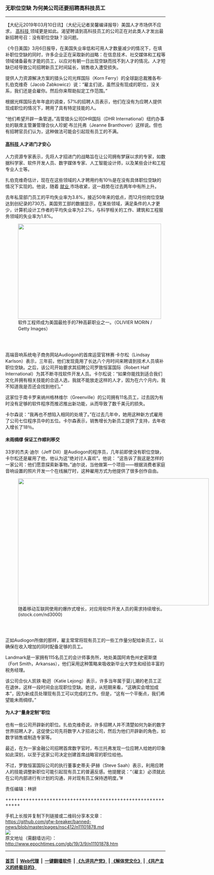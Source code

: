 ### 无职位空缺 为何美公司还要招聘高科技员工
------------------------

<p>
 【大纪元2019年03月10日讯】（大纪元记者吴馨编译报导）美国人才市场供不应求，
 <a href="http://www.epochtimes.com/gb/tag/%E9%AB%98%E7%A7%91%E6%8A%80.html">
  高科技
 </a>
 领域更是如此。渴望聘请到高科技员工的公司正在对此类人才发出最新招聘号召：没有职位空缺？没问题。
</p>
<p>
 《今日美国》3月6日报导，在美国失业率低和可用人才数量减少的情况下，在填补职位空缺的同时，许多企业正在采取新的战略：在信息技术、社交媒体和工程等领域储备最有才能的员工，以应对有朝一日出现空缺而找不到人才的情况。人才短缺已经导致公司招聘新员工时间延长，销售收入遭受损失。
</p>
<p>
 提供人力资源解决方案的猎头公司光辉国际（Korn Ferry）的全球副总裁雅各布·扎伯克维奇（Jacob Zabkowicz）说：“雇主们说，虽然没有现成的职位，没关系，我们还是会雇你。然后你来帮助拟定工作范围。”
</p>
<p>
 根据光辉国际去年年底的调查，57%的招聘人员表示，他们在没有为应聘人提供现成职位的情况下，聘用了具有特定技能的人。
</p>
<p>
 “他们希望开辟一条管道。”高管猎头公司DHR国际（DHR International）纽约办事处的联席主管兼管理合伙人珍妮·布兰托弗（Jeanne Branthover）这样说。但也有招聘官员们认为，这种做法可能会引起现有员工的不满。
</p>
<h4>
 <a href="http://www.epochtimes.com/gb/tag/%E9%AB%98%E7%A7%91%E6%8A%80.html">
  高科技
 </a>
 人才进门才安心
</h4>
<p>
 人力资源专家表示，先将人才招进门的战略旨在让公司拥有梦寐以求的专家，如数据科学家、软件开发人员、数字媒体专家、人工智能设计师，以及某些会计和工程专业人士等。
</p>
<p>
 扎伯克维奇估计，现在在这些领域的人才聘用约有10％是在没有具体职位空缺的情况下实现的。他说，随着
 <a href="http://www.epochtimes.com/gb/tag/%E5%B0%B1%E4%B8%9A.html">
  就业
 </a>
 市场收紧，这一趋势在过去两年中有所上升。
</p>
<p>
 去年私营部门员工的平均失业率为3.8%，接近50年来的低点，而12月份岗位空缺达到创纪录的730万。美国劳工部的数据显示，在某些领域，满足条件的人才更少，计算机设计工作者的平均失业率为2.2%，与科学相关的工作、建筑和工程服务领域的失业率为1.8%。
</p>
<figure class="wp-caption aligncenter" id="attachment_8777317" style="width: 450px">
 <a href="http://i.epochtimes.com/assets/uploads/2017/02/1101220007411012-600x400.jpg">
  <img alt="" class="size-full wp-image-8777317" height="300" src="http://i.epochtimes.com/assets/uploads/2017/02/1101220007411012-600x400.jpg" width="450"/>
 </a>
 <br/><figcaption class="wp-caption-text">
  软件工程师成为美国最抢手的7种高薪职业之一。（OLIVIER MORIN / Getty Images）
 </figcaption><br/>
</figure><br/>
<p>
 高端音响系统电子商务网站Audiogon的首席运营官林赛·卡尔松（Lindsay Karlson）表示，三年前，他们发现竟用了长达八个月时间来聘请到技术人员填补职位空缺。之后，该公司开始要求其招聘公司罗致恒富国际（Robert Half International）为其不断寻找软件开发人员。卡尔松说：“如果你能找到适合我们文化并拥有相关技能的合适人选，我就不能放走这样的人才，因为在六个月内，我不知道我是否还会找到他们。”
</p>
<p>
 这家位于南卡罗来纳州格林维尔（Greenville）的公司拥有11名员工，过去因为有时没有足够的软件程序而推迟推出新功能，从而导致了数千美元的损失。
</p>
<p>
 卡尔森说：“我再也不想陷入相同的处境了。”在过去几年中，她用这种新方式雇用了公司七位程序员中的五位。卡尔森表示，销售增长为新员工提供了支持，去年收入增长了18％。
</p>
<h4>
 未雨绸缪 保证工作顺利移交
</h4>
<p>
 33岁的杰夫·迪尔（Jeff Dill）是Audiogon的程序员，几年前即使没有职位空缺，卡尔松还是雇用了他，他认为这“绝对讨人喜欢”。他说： “这告诉了我这是怎样的一家公司：他们愿意探索新事物。”迪尔说，当他做第一个项目——根据消费者家庭音响设置的照片开发一个在线展厅时，这种雇用方式为他提供了很多创作自由。
</p>
<figure class="wp-caption aligncenter" id="attachment_9868206" style="width: 600px">
 <a href="http://i.epochtimes.com/assets/uploads/2017/11/Software-engineers-working-on-project-and-programming-in-company-673873568_1257x838-e1511169769219.jpeg">
  <img alt="" class="size-large wp-image-9868206" height="400" src="http://i.epochtimes.com/assets/uploads/2017/11/Software-engineers-working-on-project-and-programming-in-company-673873568_1257x838-e1510926184717-600x400.jpeg" width="600"/>
 </a>
 <br/><figcaption class="wp-caption-text">
  随着移动互联网使用的爆炸式增长，对应用软件开发人员的需求持续增长。(istock.com/nd3000)
 </figcaption><br/>
</figure><br/>
<p>
 正如Audiogon所做的那样，雇主常常将现有员工的一些工作量分配给新员工，以确保在收入增加的同时配备足够的员工。
</p>
<p>
 Landmark是一家拥有115名员工的会计师事务所，地处美国阿肯色州史密斯堡（Fort Smith，Arkansas），他们采用这种策略来吸收新毕业大学生和经验丰富的税务经理。
</p>
<p>
 该公司合伙人凯铁·勒迥（Katie Lejong）表示，许多当年属于婴儿潮的老员工正在退休，这样一段时间会出现职位空缺。她说，从短期来看，“这确实会增加成本”，因为新成员处理现有员工可以完成的工作。但是，“这有一个平衡点，我们希望能未雨绸缪。”
</p>
<h4>
 为人才“量身定制”职位
</h4>
<p>
 也有一些公司开辟新的职位。扎伯克维奇说，许多招聘人并不清楚如何为新的数字世界招聘人才，这促使公司先将数字人才招进公司，然后为他们开辟新的角色，如数字销售或制造专家等。
</p>
<p>
 最近，在为一家金融公司招聘首席数字官时，布兰托弗发现一位应聘人给她的印象如此深刻，以至于这家公司决定创建首席战略官的职位给他。
</p>
<p>
 不过，罗致恒富国际公司的执行董事史蒂夫·萨赫（Steve Saah）表示，利用应聘人的技能调整新职位可能引起现有员工的普遍反感。他提醒说：“（雇主）必须就此在公司内部进行有计划的沟通，并对现有员工保持透明度。”#
</p>
<p>
 责任编辑：林妍
</p>

+++++++++++++++++++++++++++++++++++++++++++++++++++++++++++<br/><br/>
手机上长按并复制下列链接或二维码分享本文章：<br/>
https://github.com/gfw-breaker/banned-news/blob/master/pages/nsc412/n11101878.md <br/>
<a href='https://github.com/gfw-breaker/banned-news/blob/master/pages/nsc412/n11101878.md'><img src='https://github.com/gfw-breaker/banned-news/blob/master/pages/nsc412/n11101878.md.png'/></a> <br/>
原文地址（需翻墙访问）：http://www.epochtimes.com/gb/19/3/9/n11101878.htm


------------------------
#### [首页](https://github.com/gfw-breaker/banned-news/blob/master/README.md) &nbsp;|&nbsp; [Web代理](https://github.com/labour-camp/helloworld) &nbsp;|&nbsp; [一键翻墙软件](https://github.com/gfw-breaker/nogfw/blob/master/README.md) &nbsp;| [《九评共产党》](https://github.com/gfw-breaker/9ping.md/blob/master/README.md#九评之一评共产党是什么) | [《解体党文化》](https://github.com/gfw-breaker/jtdwh.md/blob/master/README.md) | [《共产主义的终极目的》](https://github.com/gfw-breaker/gczydzjmd.md/blob/master/README.md)

